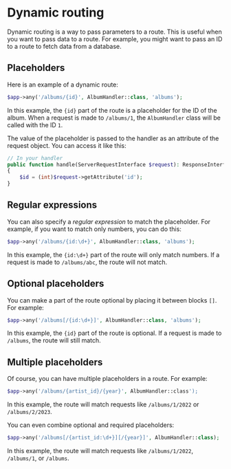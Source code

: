 # Dynamic routing

Dynamic routing is a way to pass parameters to a route. This is useful when you want to pass data to a route.
For example, you might want to pass an ID to a route to fetch data from a database.

## Placeholders

Here is an example of a dynamic route:

```php
$app->any('/albums/{id}', AlbumHandler::class, 'albums');
```

In this example, the `{id}` part of the route is a placeholder for the ID of the album. When a request is made to
`/albums/1`, the `AlbumHandler` class will be called with the ID `1`.

The value of the placeholder is passed to the handler as an attribute of the request object. You can access it like this:

```php
// In your handler
public function handle(ServerRequestInterface $request): ResponseInterface
{
    $id = (int)$request->getAttribute('id');
}
```

## Regular expressions

You can also specify a _regular expression_ to match the placeholder. For example, if you want to match only numbers, you can do this:

```php
$app->any('/albums/{id:\d+}', AlbumHandler::class, 'albums');
```

In this example, the `{id:\d+}` part of the route will only match numbers. If a request is made to `/albums/abc`, the route will not match.

## Optional placeholders

You can make a part of the route optional by placing it between blocks `[]`. For example:

```php
$app->any('/albums[/{id:\d+}]', AlbumHandler::class, 'albums');
```

In this example, the `{id}` part of the route is optional. If a request is made to `/albums`, the route will still match.

## Multiple placeholders

Of course, you can have multiple placeholders in a route. For example:

```php
$app->any('/albums/{artist_id}/{year}', AlbumHandler::class');
```

In this example, the route will match requests like `/albums/1/2022` or `/albums/2/2023`.

You can even combine optional and required placeholders:

```php
$app->any('/albums[/{artist_id:\d+}][/{year}]', AlbumHandler::class);
```

In this example, the route will match requests like `/albums/1/2022`, `/albums/1`, or `/albums`.